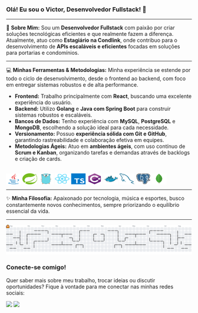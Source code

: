 ### Olá! Eu sou o Victor, Desenvolvedor Fullstack! 👋

---

🚀 **Sobre Mim:**
Sou um **Desenvolvedor Fullstack** com paixão por criar soluções tecnológicas eficientes e que realmente fazem a diferença. Atualmente, atuo como **Estagiário na Condlink**, onde contribuo para o desenvolvimento de **APIs escaláveis e eficientes** focadas em soluções para portarias e condomínios.

---

💻 **Minhas Ferramentas & Metodologias:**
Minha experiência se estende por todo o ciclo de desenvolvimento, desde o frontend ao backend, com foco em entregar sistemas robustos e de alta performance.

* **Frontend:** Trabalho principalmente com **React**, buscando uma excelente experiência do usuário.
* **Backend:** Utilizo **Golang** e **Java com Spring Boot** para construir sistemas robustos e escaláveis.
* **Bancos de Dados:** Tenho experiência com **MySQL**, **PostgreSQL** e **MongoDB**, escolhendo a solução ideal para cada necessidade.
* **Versionamento:** Possuo **experiência sólida com Git e GitHub**, garantindo rastreabilidade e colaboração efetiva em equipes.
* **Metodologias Ágeis:** Atuo em **ambientes ágeis**, com uso contínuo de **Scrum e Kanban**, organizando tarefas e demandas através de backlogs e criação de cards.

<div style="display: inline_block"><br>
  <img align="center" alt="Victor-Java" height="30" width="40" src="https://raw.githubusercontent.com/devicons/devicon/master/icons/java/java-original.svg">
  <img align="center" alt="Victor-Spring" height="30" width="40" src="https://raw.githubusercontent.com/devicons/devicon/master/icons/spring/spring-original.svg">
  <img align="center" alt="Victor-Go" height="30" width="40" src="https://raw.githubusercontent.com/devicons/devicon/master/icons/go/go-original.svg">
  <img align="center" alt="Victor-React" height="30" width="40" src="https://raw.githubusercontent.com/devicons/devicon/master/icons/react/react-original.svg">
  <img align="center" alt="Victor-Typescript" height="30" width="40" src="https://raw.githubusercontent.com/devicons/devicon/master/icons/typescript/typescript-original.svg">
  <img align="center" alt="Victor-CSharp" height="30" width="40" src="https://raw.githubusercontent.com/devicons/devicon/master/icons/csharp/csharp-original.svg">
  <img align="center" alt="Victor-Docker" height="30" width="40" src="https://raw.githubusercontent.com/devicons/devicon/master/icons/docker/docker-original.svg">
  <img align="center" alt="Victor-MySQL" height="30" width="40" src="https://raw.githubusercontent.com/devicons/devicon/master/icons/mysql/mysql-original.svg">
  <img align="center" alt="Victor-PostgreSQL" height="30" width="40" src="https://raw.githubusercontent.com/devicons/devicon/master/icons/postgresql/postgresql-original.svg">
  <img align="center" alt="Victor-MongoDB" height="30" width="40" src="https://raw.githubusercontent.com/devicons/devicon/master/icons/mongodb/mongodb-original.svg">
</div>

---

✨ **Minha Filosofia:**
Apaixonado por tecnologia, música e esportes, busco constantemente novos conhecimentos, sempre priorizando o equilíbrio essencial da vida.

---

<picture>
  <source media="(prefers-color-scheme: dark)" srcset="https://raw.githubusercontent.com/VictorHugo1997/VictorHugo1997/output/pacman-contribution-graph-dark.svg">
  <source media="(prefers-color-scheme: light)" srcset="https://raw.githubusercontent.com/VictorHugo1997/VictorHugo1997/output/pacman-contribution-graph.svg">
  <img alt="pacman contribution graph" src="https://raw.githubusercontent.com/VictorHugo1997/VictorHugo1997/output/pacman-contribution-graph.svg">
</picture>

### Conecte-se comigo!

Quer saber mais sobre meu trabalho, trocar ideias ou discutir oportunidades? Fique à vontade para me conectar nas minhas redes sociais:

<div>  
  <a href="https://instagram.com/victoroliveira_97/" target
="_blank"><img src="https://img.shields.io/badge/-Instagram-%23E4405F?style=for-the-badge&logo=instagram&logoColor=white" target="_blank"></a>
  <a href="https://www.linkedin.com/in/victor-oliveira2817" target="_blank"><img src="https://img.shields.io/badge/-LinkedIn-%230077B5?style=for-the-badge&logo=linkedin&logoColor=white" target="_blank"></a>  
</div>

